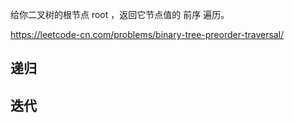 给你二叉树的根节点 root ，返回它节点值的 前序 遍历。

https://leetcode-cn.com/problems/binary-tree-preorder-traversal/

## 递归

## 迭代

